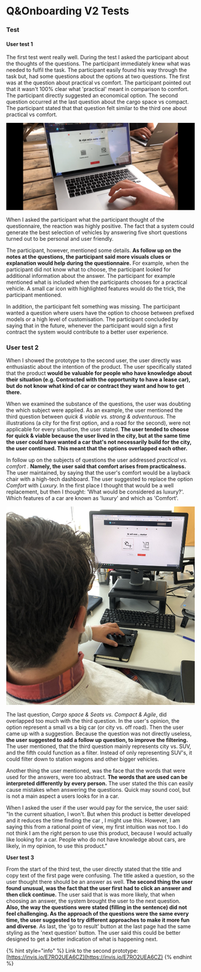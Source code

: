 # Q&Onboarding V2 Tests

### Test

#### User test 1

The first test went really well. During the test I asked the participant about the thoughts of the questions. The participant immediately knew what was needed to fulfil the task. The participant easily found his way through the task but, had some questions about the options at two questions. The first was at the question about practical vs comfort. The participant pointed out that it wasn't 100% clear what 'practical' meant in comparison to comfort. The participant directly suggested an economical option. The second question occurred at the last question about the cargo space vs compact. The participant stated that that question felt similar to the third one about practical vs comfort. 



![User test \#1](../../../.gitbook/assets/image%20%2811%29.png)

When I asked the participant what the participant thought of the questionnaire, the reaction was highly positive. The fact that a system could generate the best selection of vehicles by answering five short questions turned out to be personal and user friendly. 

The participant, however, mentioned some details. **As follow up on the notes at the questions, the participant said more visuals clues or explanation would help during the questionnaire.** For example, when the participant did not know what to choose, the participant looked for additional information about the answer. The participant for example mentioned what is included when the participants chooses for a practical vehicle. A small car icon with highlighted features would do the trick, the participant mentioned. 

In addition, the participant felt something was missing. The participant wanted a question where users have the option to choose between prefixed models or a high level of customisation. The participant concluded by saying that in the future, whenever the participant would sign a first contract the system would contribute to a better user experience.

### User test 2

When I showed the prototype to the second user, the user directly was enthusiastic about the intention of the product. The user specifically stated that the product **would be valuable for people who have knowledge about their situation \(e.g. Contracted with the opportunity to have a lease car\), but do not know what kind of car or contract they want and how to get there.** 

When we examined the substance of the questions, the user was doubting the which subject were applied. As an example, the user mentioned the third question between _quick & viable vs. strong & adventurous_. The illustrations \(a city for the first option, and a road for the second\), were not applicable for every situation, the user stated. **The user tended to choose for quick & viable because the user lived in the city, but at the same time the user could have wanted a car that's not necessarily build for the city, the user continued. This meant that the options overlapped each other.** 

In follow up on the subjects of questions the user addressed _practical vs. comfort ._ **Namely, the user said that comfort arises from practicalness.** The user maintained, by saying that the user's comfort would be a layback chair with a high-tech dashboard. The user suggested to replace the option _Comfort_  with _Luxury._ In the first place I thought that would be a well replacement, but then I thought:  'What would be considered as luxury?'. Which features of a car are known as 'luxury'  and which as 'Comfort'. 

![User test 2](../../../.gitbook/assets/img_7343.jpg)

The last question, _Cargo space & Seats vs. Compact & Agile_, did overlapped too much with the third question. In the user's opinion, the option represent a small vs a big car \(or city vs. off road\). Then the user came up with a suggestion. Because the question was not directly useless, **the user suggested to add a follow up question, to improve the filtering.** The user mentioned, that the third question mainly represents city vs. SUV, and the fifth could function as a filter. Instead of only representing SUV's, it could filter down to station wagons and other bigger vehicles. 

Another thing the user mentioned, was the face that the words that were used for the answers, were too abstract. **The words that are used can be interpreted differently by every person.** The user stated the this can easily cause mistakes when answering the questions. Quick may sound cool, but is not a main aspect a users looks for in a car. 

When I asked the user if the user would pay for the service, the user said: "In the current situation, I won't. But when this product is better developed and it reduces the time finding the car , I might use this. However, I am saying this from a rational point of view, my first intuition was not too. I do not think I am the right person to use this product, because I would actually like looking for a car. People who do not have knowledge about cars, are likely, in my opinion, to use this product."

**User test 3**

From the start of the third test, the user directly stated that the title and copy text of the first page were confusing. The title asked a question, so the user thought there should be an answer as well. **The second thing the user found unusual, was the fact that the user first had to click an answer and then click continue.** The user said that is was more likely, that when choosing an answer, the system brought the user to the next question. **Also, the way the questions were stated \(filling in the sentence\) did not feel challenging. As the approach of the questions were the same every time, the user suggested to try different approaches to make it more fun and diverse**. As last, the 'go to result' button at the last page had the same styling as the  'next question' button. The user said this could be better designed to get a better indication of what is happening next. 

{% hint style="info" %}
Link to the second prototype: [https://invis.io/E7RO2UEA6CZ](https://invis.io/E7RO2UEA6CZ)
{% endhint %}

## 

